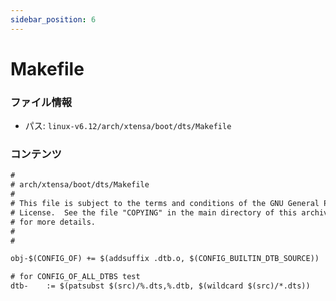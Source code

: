 ```yaml
---
sidebar_position: 6
---
```

# Makefile

### ファイル情報

- パス: `linux-v6.12/arch/xtensa/boot/dts/Makefile`

### コンテンツ

```txt
#
# arch/xtensa/boot/dts/Makefile
#
# This file is subject to the terms and conditions of the GNU General Public
# License.  See the file "COPYING" in the main directory of this archive
# for more details.
#
#

obj-$(CONFIG_OF) += $(addsuffix .dtb.o, $(CONFIG_BUILTIN_DTB_SOURCE))

# for CONFIG_OF_ALL_DTBS test
dtb-	:= $(patsubst $(src)/%.dts,%.dtb, $(wildcard $(src)/*.dts))

```
